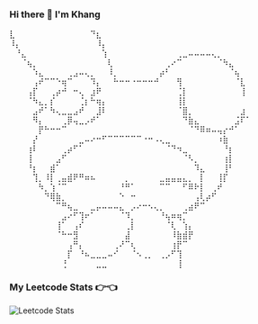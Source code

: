 ### Hi there 👋 I'm Khang

⣇⠀⠀⠀⠀⠀⠀⠀⠀⠀⠀⠀⠀⠀⠙⣆⠀⠀⠀⠀⠀⠀⠀⠀⠀⠀⠀⠀⠀⠀⠀⠀⠀⠀⠀⠀⠀⠀⠀⠀⠀⠀
⠸⡄⠀⠀⠀⠀⠀⠀⠀⠀⠀⠀⠀⠀⠀⠸⡄⠀⠀⠀⠀⠀⠀⠀⠀⠀⠀⠀⠀⠀⠀⠀⠀⠀⠀⠀⠀⠀⠀⠀⠀⠀
⠀⠘⣄⠀⠀⠀⠀⠀⠀⠀⠀⠀⠀⠀⠀⠀⢱⠀⠀⠀⠀⠀⠀⠀⠀⠀⠀⠀⠀⢀⣀⠤⠤⠤⠤⢄⡀⠀⠀⠀⠀⠀
⠀⠀⠈⢦⡀⠀⠀⠀⠀⠀⠀⠀⠀⠀⠀⠀⠀⢇⠀⠀⠀⠀⠀⠀⠀⠀⠀⢀⠔⠉⠀⠀⠀⠀⠀⠀⠈⠳⣄⠀⠀⠀
⠀⠀⠀⠀⠱⣄⠀⠀⠀⠀⢀⣠⠤⢄⡀⠀⠀⠸⡀⠀⠀⠀⠀⠀⠀⠀⡴⠃⠀⠀⠀⠀⠀⠀⠀⠀⠀⠀⠈⢦⠀⠀
⠀⠀⠀⠀⢠⠞⠉⠉⠑⢶⠉⠀⠀⠀⠹⡄⠀⠀⠓⠒⠒⠐⠒⠒⠒⠚⠀⠀⠀⢻⠀⠀⠀⠀⠀⠀⠀⠀⠀⠈⣇⠀
⠀⠀⠀⢠⡏⠀⠀⢀⡴⠚⠀⠒⢄⠀⣰⠟⠀⠀⠀⠀⠀⠀⠀⠀⠀⠀⠀⠀⠀⢈⡇⠀⠀⠀⠀⠀⠀⠀⠀⠀⢸⠀
⠀⠀⠀⠈⠳⣄⡀⡎⠀⠀⠀⠀⢈⡆⠓⢶⡄⠀⠀⠀⠀⠀⠀⠀⠀⠀⠀⠀⠀⢸⡇⠀⠀⠀⠀⠀⠀⠀⠀⠀⠀⠀
⠀⠀⠀⠀⣠⠞⠁⠳⢄⣀⣀⣠⠞⠀⠀⣸⠇⠀⠀⠀⠀⠀⠀⠀⠀⠀⠀⠀⠀⠈⣿⡀⠀⠀⠀⠀⠀⠀⠀⠀⣰⠀
⠀⠀⠀⠀⠻⡄⠀⠀⠀⢀⡿⢤⣀⡠⠞⠁⠀⠀⠀⠀⠀⠀⠀⠀⠀⠀⠀⠀⠀⠀⠙⣷⣄⠀⠀⠀⠀⠀⠀⣨⠏⠁
⠀⠀⠀⠀⠀⡟⠓⠒⠒⠉⠀⠀⠀⠀⠀⠀⠀⠀⠀⠀⠀⠀⠀⠀⠀⠀⠀⠀⠀⠀⠀⠈⠙⠿⠶⠤⢤⡔⠚⠁⠀⠀
⠀⠀⠀⠀⡜⠀⠀⠀⠀⠀⠀⠀⣀⠤⠔⠒⠋⠉⠉⠉⠉⠉⠉⠐⠒⠠⢄⣀⠀⠀⠀⠀⠀⠀⠀⠀⠰⣷⠀⠀⠀⠀
⠀⠀⠀⢰⠇⠀⠀⠀⠀⢀⡴⠋⠁⠀⠀⠀⠀⠀⠀⠀⠀⠀⠀⠀⠀⠀⠀⠈⠙⠲⣀⠀⠀⠀⠀⠀⠀⠘⡆⠀⠀⠀
⠀⠀⠀⢸⠀⠀⠀⠀⣠⠋⠀⠀⠀⠀⠀⠀⠀⠀⠀⠀⠀⠀⠀⠀⠀⠀⠀⠀⠀⠀⠈⠣⡀⠀⠀⠀⠀⢰⡇⠀⠀⠀
⠀⠀⠀⠘⡆⠀⠀⣾⠁⠀⠀⠀⠀⠀⠀⠀⠀⠀⠀⠀⠀⠀⠀⠀⠀⠀⠀⠀⠀⠀⠀⠀⠹⣄⠀⠀⠀⢸⠃⠀⠀⠀
⠀⠀⠀⠀⢹⡀⠸⡇⢀⣤⣾⠟⠛⠶⠦⠀⠀⠀⠀⠀⡀⠀⠀⠀⠀⠀⣀⣤⣤⣤⣄⡀⠀⡇⠀⠀⢸⡏⠀⠀⠀⠀
⠀⠀⠀⠀⠀⠳⡀⢱⠈⠉⠀⠀⠀⠀⠀⠀⠀⠀⠀⠘⠛⠁⠀⠀⠀⠀⠉⠉⠀⠀⠋⠿⠗⡇⠀⢀⠞⠀⠀⠀⠀⠀
⠀⠀⠀⠀⠀⠀⠙⢿⣷⡀⠀⠀⠀⠀⠀⠀⠀⠀⠀⠑⠀⠒⠀⠀⠀⠀⠀⠀⠀⠀⠀⠀⢠⢇⡴⠋⠀⠀⠀⠀⠀⠀
⠀⠀⠀⠀⠀⠀⠀⠀⠉⠛⢦⣀⠀⠀⣀⡤⠤⠤⠤⣄⠀⡠⠔⠒⠢⢄⡀⠀⠀⠀⢀⣴⠟⠉⠀⠀⠀⠀⠀⠀⠀⠀
⠀⠀⠀⠀⠀⠀⠀⠀⠀⣠⠔⠋⢹⠖⠁⠀⠀⠀⠀⠈⠹⡀⠀⠀⠀⠀⠘⢦⠶⢶⡉⠀⠀⠀⠀⠀⠀⠀⠀⠀⠀⠀
⠀⠀⠀⠀⠀⠀⠀⠀⢸⠁⠀⢠⠎⠀⠀⠀⠀⠀⠀⠀⢀⡇⠀⠀⠀⠀⠀⠈⢇⠀⢱⡄⠀⠀⠀⠀⠀⠀⠀⠀⠀⠀
⠀⠀⠀⠀⠀⠀⠀⠀⠈⠓⠒⣻⠀⠀⠀⠀⠀⠀⠀⠀⣼⠀⠀⠀⠀⠀⠀⠀⠸⣷⣾⡟⠀⠀⠀⠀⠀⠀⠀⠀⠀⠀
⠀⠀⠀⠀⠀⠀⠀⠀⠀⠀⢠⠛⡄⠀⠀⠀⠀⠀⢀⠜⠉⢆⠀⠀⠀⠀⠀⠀⢰⡟⠉⠀⠀⠀⠀⠀⠀⠀⠀⠀⠀⠀
⠀⠀⠀⠀⠀⠀⠀⠀⠀⠀⡏⠀⠘⠦⣀⣀⣀⠤⠊⠀⠀⠈⠢⢀⡀⠀⢀⡠⠋⢹⠀⠀⠀⠀⠀⠀⠀⠀⠀⠀⠀⠀
⠀⠀⠀⠀⠀⠀⠀⠀⠀⢘⠀⠀⠀⠀⠀⣀⣀⠀⠀⠀⠀⠀⠀⠀⠀⠀⠀⠀⠀⢸

### My Leetcode Stats 👉👈

![Leetcode Stats](https://leetcard.jacoblin.cool/huukhangtc?ext=activity)

